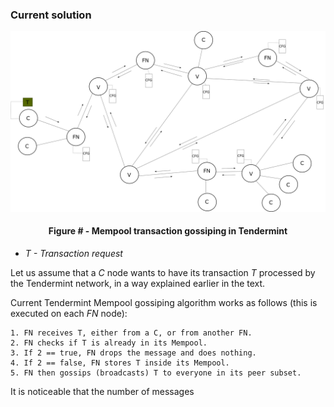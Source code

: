 ### Current solution

![](https://github.com/lukamiletic95/papers/blob/master/images/fig3.png)
<div align='center'> 
	<h4>Figure # - Mempool transaction gossiping in Tendermint</h4>
</div>

* *T - Transaction request*

Let us assume that a *C* node wants to have its transaction *T* processed by the Tendermint network, in a way explained earlier in the text.

Current Tendermint Mempool gossiping algorithm works as follows (this is executed on each *FN* node):

	1. FN receives T, either from a C, or from another FN.
	2. FN checks if T is already in its Mempool.
	3. If 2 == true, FN drops the message and does nothing.
	4. If 2 == false, FN stores T inside its Mempool.
	5. FN then gossips (broadcasts) T to everyone in its peer subset.
	
It is noticeable that the number of messages
	


<!--stackedit_data:
eyJoaXN0b3J5IjpbMTQ1MDIzOTM1OSwtNDMzMjAyNDcyLDQ0ND
k4NzE1NiwxMTUzNzA2NDI2LC0xMjYxMzEyMzYzLDUyNDAzMzUw
NCwxODk2NDI0MzY4LC0xMTYyNzMwMDY2LC0zOTMxMjUzMzIsMz
EzNDcxMjc0XX0=
-->